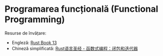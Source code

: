 # Programarea funcțională (Functional Programming)
Resurse de învățare: 
- Engleză: [Rust Book 13](https://doc.rust-lang.org/book/ch13-00-functional-features.html)
- Chineză simplificată: [Rust语言圣经 - 函数式编程：闭包和迭代器](https://course.rs/advance/functional-programing/intro.html)

